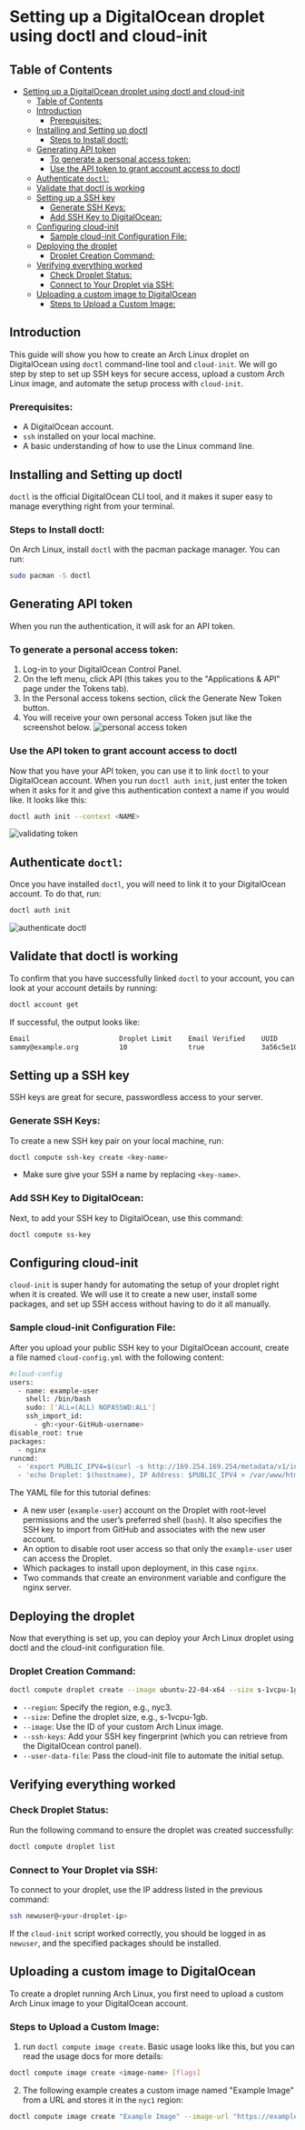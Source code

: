 # Setting up a DigitalOcean droplet using doctl and cloud-init
## Table of Contents
- [Setting up a DigitalOcean droplet using doctl and cloud-init](#setting-up-a-digitalocean-droplet-using-doctl-and-cloud-init)
  - [Table of Contents](#table-of-contents)
  - [Introduction](#introduction)
    - [Prerequisites:](#prerequisites)
  - [Installing and Setting up doctl](#installing-and-setting-up-doctl)
    - [Steps to Install doctl:](#steps-to-install-doctl)
  - [Generating API token](#generating-api-token)
    - [To generate a personal access token:](#to-generate-a-personal-access-token)
    - [Use the API token to grant account access to doctl](#use-the-api-token-to-grant-account-access-to-doctl)
  - [Authenticate `doctl`:](#authenticate-doctl)
  - [Validate that doctl is working](#validate-that-doctl-is-working)
  - [Setting up a SSH key](#setting-up-a-ssh-key)
    - [Generate SSH Keys:](#generate-ssh-keys)
    - [Add SSH Key to DigitalOcean:](#add-ssh-key-to-digitalocean)
  - [Configuring cloud-init](#configuring-cloud-init)
    - [Sample cloud-init Configuration File:](#sample-cloud-init-configuration-file)
  - [Deploying the droplet](#deploying-the-droplet)
    - [Droplet Creation Command:](#droplet-creation-command)
  - [Verifying everything worked](#verifying-everything-worked)
    - [Check Droplet Status:](#check-droplet-status)
    - [Connect to Your Droplet via SSH:](#connect-to-your-droplet-via-ssh)
  - [Uploading a custom image to DigitalOcean](#uploading-a-custom-image-to-digitalocean)
    - [Steps to Upload a Custom Image:](#steps-to-upload-a-custom-image)

## Introduction
This guide will show you how to create an Arch Linux droplet on DigitalOcean using `doctl` command-line tool and `cloud-init`.
We will go step by step to set up SSH keys for secure access, upload a custom Arch Linux image, and automate the setup process with `cloud-init`.
### Prerequisites:
- A DigitalOcean account.
- `ssh` installed on your local machine.
- A basic understanding of how to use the Linux command line.

##  Installing and Setting up doctl
`doctl` is the official DigitalOcean CLI tool, and it makes it super easy to manage everything right from your terminal.
### Steps to Install doctl:
On Arch Linux, install `doctl` with the pacman package manager. You can run:
```bash
sudo pacman -S doctl
```

## Generating API token
When you run the authentication, it will ask for an API token.
### To generate a personal access token:
1. Log-in to your DigitalOcean Control Panel.
2. On the left menu, click API (this takes you to the "Applications & API" page under the Tokens tab).
3. In the Personal access tokens section, click the Generate New Token button.
4. You will receive your own personal access Token jsut like the screenshot below.
![personal access token](images/new%20personal%20token.png)
### Use the API token to grant account access to doctl
Now that you have your API token, you can use it to link `doctl` to your DigitalOcean account. When you run `doctl auth init`, just enter the token when it asks for it and give this authentication context a name if you would like. It looks like this:
```bash
doctl auth init --context <NAME>
```
![validating token](images/validating%20token.png)

## Authenticate `doctl`:
Once you have installed `doctl`, you will need to link it to your DigitalOcean account. To do that, run:
```bash
doctl auth init
```
![authenticate doctl](images/authenticate%20doctl.png)

## Validate that doctl is working
To confirm that you have successfully linked `doctl` to your account, you can look at your account details by running:
```bash
doctl account get
```
If successful, the output looks like:
```bash
Email                      Droplet Limit    Email Verified    UUID                                        Status
sammy@example.org          10               true              3a56c5e109736b50e823eaebca85708ca0e5087c    active
```

## Setting up a SSH key
SSH keys are great for secure, passwordless access to your server.
### Generate SSH Keys:
To create a new SSH key pair on your local machine, run:
```bash
doctl compute ssh-key create <key-name>
```
* Make sure give your SSH a name by replacing `<key-name>`.
### Add SSH Key to DigitalOcean:
Next, to add your SSH key to DigitalOcean, use this command:
```bash
doctl compute ss-key
```

## Configuring cloud-init
`cloud-init` is super handy for automating the setup of your droplet right when it is created. We will use it to create a new user, install some packages, and set up SSH access without having to do it all manually.
### Sample cloud-init Configuration File:
After you upload your public SSH key to your DigitalOcean account, create a file named `cloud-config.yml` with the following content:
```bash
#cloud-config
users:
  - name: example-user
    shell: /bin/bash
    sudo: ['ALL=(ALL) NOPASSWD:ALL']
    ssh_import_id:
      - gh:<your-GitHub-username>
disable_root: true
packages:
  - nginx
runcmd:
  - 'export PUBLIC_IPV4=$(curl -s http://169.254.169.254/metadata/v1/interfaces/public/0/ipv4/address)'
  - 'echo Droplet: $(hostname), IP Address: $PUBLIC_IPV4 > /var/www/html/index.html'
```
The YAML file for this tutorial defines:
* A new user (`example-user`) account on the Droplet with root-level permissions and the user’s preferred shell (`bash`). It also specifies the SSH key to import from GitHub and associates with the new user account.
* An option to disable root user access so that only the `example-user` user can access the Droplet.
* Which packages to install upon deployment, in this case `nginx`.
* Two commands that create an environment variable and configure the nginx server.

## Deploying the droplet
Now that everything is set up, you can deploy your Arch Linux droplet using doctl and the cloud-init configuration file.
### Droplet Creation Command:
``` bash
doctl compute droplet create --image ubuntu-22-04-x64 --size s-1vcpu-1gb --region nyc1 --ssh-keys git-user --user-data-file <path-to-your-cloud-init-file> --wait first-droplet second-droplet
```
* `--region`: Specify the region, e.g., nyc3.
* `--size`: Define the droplet size, e.g., s-1vcpu-1gb.
* `--image`: Use the ID of your custom Arch Linux image.
* `--ssh-keys`: Add your SSH key fingerprint (which you can retrieve from the DigitalOcean control panel).
* `--user-data-file`: Pass the cloud-init file to automate the initial setup.

## Verifying everything worked
### Check Droplet Status:
Run the following command to ensure the droplet was created successfully:
```bash
doctl compute droplet list
```
### Connect to Your Droplet via SSH:
To connect to your droplet, use the IP address listed in the previous command:
```bash
ssh newuser@<your-droplet-ip>
```
If the `cloud-init` script worked correctly, you should be logged in as `newuser`, and the specified packages should be installed.

## Uploading a custom image to DigitalOcean
To create a droplet running Arch Linux, you first need to upload a custom Arch Linux image to your DigitalOcean account.
### Steps to Upload a Custom Image:
1. run `doctl compute image create`. Basic usage looks like this, but you can read the usage docs for more details:
```bash
doctl compute image create <image-name> [flags]
```
2. The following example creates a custom image named "Example Image" from a URL and stores it in the `nyc1` region:
```bash
doctl compute image create "Example Image" --image-url "https://example.com/image.iso" --region nyc1
```